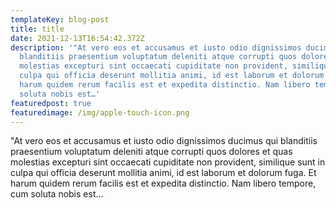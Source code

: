 ```yaml
---
templateKey: blog-post
title: title
date: 2021-12-13T16:54:42.372Z
description: '"At vero eos et accusamus et iusto odio dignissimos ducimus qui
  blanditiis praesentium voluptatum deleniti atque corrupti quos dolores et quas
  molestias excepturi sint occaecati cupiditate non provident, similique sunt in
  culpa qui officia deserunt mollitia animi, id est laborum et dolorum fuga. Et
  harum quidem rerum facilis est et expedita distinctio. Nam libero tempore, cum
  soluta nobis est…'
featuredpost: true
featuredimage: /img/apple-touch-icon.png
---
```

"At vero eos et accusamus et iusto odio dignissimos ducimus qui blanditiis praesentium voluptatum deleniti atque corrupti quos dolores et quas molestias excepturi sint occaecati cupiditate non provident, similique sunt in culpa qui officia deserunt mollitia animi, id est laborum et dolorum fuga. Et harum quidem rerum facilis est et expedita distinctio. Nam libero tempore, cum soluta nobis est…